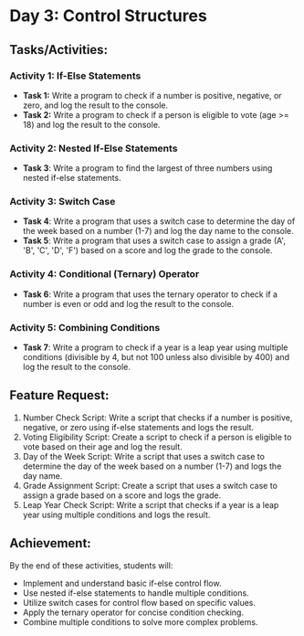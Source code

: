 # Day 3: Control Structures

## Tasks/Activities:

### Activity 1: If-Else Statements

- **Task 1:** Write a program to check if a number is positive, negative, or zero, and log the result to the console.
- **Task 2:** Write a program to check if a person is eligible to vote (age >= 18) and log the result to the console.

### Activity 2: Nested If-Else Statements

- **Task 3**: Write a program to find the largest of three numbers using nested if-else statements.

### Activity 3: Switch Case

- **Task 4**: Write a program that uses a switch case to determine the day of the week based on a number (1-7) and log the day name to the console.
- **Task 5**: Write a program that uses a switch case to assign a grade (A', 'B', 'C', 'D', 'F') based on a score and log the grade to the console.

### Activity 4: Conditional (Ternary) Operator

- **Task 6**: Write a program that uses the ternary operator to check if a number is even or odd and log the result to the console.

### Activity 5: Combining Conditions

- **Task 7**: Write a program to check if a year is a leap year using multiple conditions (divisible by 4, but not 100 unless also divisible by 400) and log the result to the console.

## Feature Request:

1. Number Check Script: Write a script that checks if a number is positive, negative, or zero using if-else statements and logs the result.
2. Voting Eligibility Script: Create a script to check if a person is eligible to vote based on their age and log the result.
3. Day of the Week Script: Write a script that uses a switch case to determine the day of the week based on a number (1-7) and logs the day name.
4. Grade Assignment Script: Create a script that uses a switch case to assign a grade based on a score and logs the grade.
5. Leap Year Check Script: Write a script that checks if a year is a leap year using multiple conditions and logs the result.

## Achievement:

By the end of these activities, students will:

- Implement and understand basic if-else control flow.
- Use nested if-else statements to handle multiple conditions.
- Utilize switch cases for control flow based on specific values.
- Apply the ternary operator for concise condition checking.
- Combine multiple conditions to solve more complex problems.
